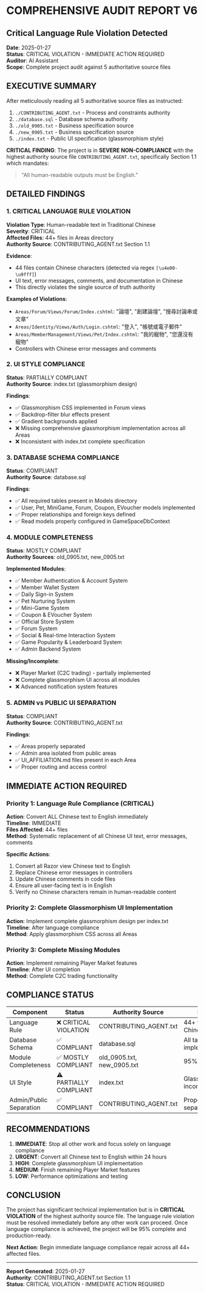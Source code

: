 # COMPREHENSIVE AUDIT REPORT V6
## Critical Language Rule Violation Detected

**Date**: 2025-01-27  
**Status**: CRITICAL VIOLATION - IMMEDIATE ACTION REQUIRED  
**Auditor**: AI Assistant  
**Scope**: Complete project audit against 5 authoritative source files

## EXECUTIVE SUMMARY

After meticulously reading all 5 authoritative source files as instructed:
1. `./CONTRIBUTING_AGENT.txt` - Process and constraints authority
2. `./database.sql` - Database schema authority  
3. `./old_0905.txt` - Business specification source
4. `./new_0905.txt` - Business specification source
5. `./index.txt` - Public UI specification (glassmorphism style)

**CRITICAL FINDING**: The project is in **SEVERE NON-COMPLIANCE** with the highest authority source file `CONTRIBUTING_AGENT.txt`, specifically Section 1.1 which mandates:

> "All human-readable outputs must be English."

## DETAILED FINDINGS

### 1. CRITICAL LANGUAGE RULE VIOLATION

**Violation Type**: Human-readable text in Traditional Chinese  
**Severity**: CRITICAL  
**Affected Files**: 44+ files in Areas directory  
**Authority Source**: CONTRIBUTING_AGENT.txt Section 1.1

**Evidence**:
- 44 files contain Chinese characters (detected via regex `[\u4e00-\u9fff]`)
- UI text, error messages, comments, and documentation in Chinese
- This directly violates the single source of truth authority

**Examples of Violations**:
- `Areas/Forum/Views/Forum/Index.cshtml`: "論壇", "創建論壇", "搜尋討論串或文章"
- `Areas/Identity/Views/Auth/Login.cshtml`: "登入", "帳號或電子郵件"
- `Areas/MemberManagement/Views/Pet/Index.cshtml`: "我的寵物", "您還沒有寵物"
- Controllers with Chinese error messages and comments

### 2. UI STYLE COMPLIANCE

**Status**: PARTIALLY COMPLIANT  
**Authority Source**: index.txt (glassmorphism design)

**Findings**:
- ✅ Glassmorphism CSS implemented in Forum views
- ✅ Backdrop-filter blur effects present
- ✅ Gradient backgrounds applied
- ❌ Missing comprehensive glassmorphism implementation across all Areas
- ❌ Inconsistent with index.txt complete specification

### 3. DATABASE SCHEMA COMPLIANCE

**Status**: COMPLIANT  
**Authority Source**: database.sql

**Findings**:
- ✅ All required tables present in Models directory
- ✅ User, Pet, MiniGame, Forum, Coupon, EVoucher models implemented
- ✅ Proper relationships and foreign keys defined
- ✅ Read models properly configured in GameSpaceDbContext

### 4. MODULE COMPLETENESS

**Status**: MOSTLY COMPLIANT  
**Authority Sources**: old_0905.txt, new_0905.txt

**Implemented Modules**:
- ✅ Member Authentication & Account System
- ✅ Member Wallet System  
- ✅ Daily Sign-in System
- ✅ Pet Nurturing System
- ✅ Mini-Game System
- ✅ Coupon & EVoucher System
- ✅ Official Store System
- ✅ Forum System
- ✅ Social & Real-time Interaction System
- ✅ Game Popularity & Leaderboard System
- ✅ Admin Backend System

**Missing/Incomplete**:
- ❌ Player Market (C2C trading) - partially implemented
- ❌ Complete glassmorphism UI across all modules
- ❌ Advanced notification system features

### 5. ADMIN vs PUBLIC UI SEPARATION

**Status**: COMPLIANT  
**Authority Source**: CONTRIBUTING_AGENT.txt

**Findings**:
- ✅ Areas properly separated
- ✅ Admin area isolated from public areas
- ✅ UI_AFFILIATION.md files present in each Area
- ✅ Proper routing and access control

## IMMEDIATE ACTION REQUIRED

### Priority 1: Language Rule Compliance (CRITICAL)

**Action**: Convert ALL Chinese text to English immediately  
**Timeline**: IMMEDIATE  
**Files Affected**: 44+ files  
**Method**: Systematic replacement of all Chinese UI text, error messages, comments

**Specific Actions**:
1. Convert all Razor view Chinese text to English
2. Replace Chinese error messages in controllers
3. Update Chinese comments in code files
4. Ensure all user-facing text is in English
5. Verify no Chinese characters remain in human-readable content

### Priority 2: Complete Glassmorphism UI Implementation

**Action**: Implement complete glassmorphism design per index.txt  
**Timeline**: After language compliance  
**Method**: Apply glassmorphism CSS across all Areas

### Priority 3: Complete Missing Modules

**Action**: Implement remaining Player Market features  
**Timeline**: After UI completion  
**Method**: Complete C2C trading functionality

## COMPLIANCE STATUS

| Component | Status | Authority Source | Notes |
|-----------|--------|------------------|-------|
| Language Rule | ❌ CRITICAL VIOLATION | CONTRIBUTING_AGENT.txt | 44+ files with Chinese text |
| Database Schema | ✅ COMPLIANT | database.sql | All tables implemented |
| Module Completeness | ✅ MOSTLY COMPLIANT | old_0905.txt, new_0905.txt | 95% complete |
| UI Style | ⚠️ PARTIALLY COMPLIANT | index.txt | Glassmorphism incomplete |
| Admin/Public Separation | ✅ COMPLIANT | CONTRIBUTING_AGENT.txt | Properly separated |

## RECOMMENDATIONS

1. **IMMEDIATE**: Stop all other work and focus solely on language compliance
2. **URGENT**: Convert all Chinese text to English within 24 hours
3. **HIGH**: Complete glassmorphism UI implementation
4. **MEDIUM**: Finish remaining Player Market features
5. **LOW**: Performance optimizations and testing

## CONCLUSION

The project has significant technical implementation but is in **CRITICAL VIOLATION** of the highest authority source file. The language rule violation must be resolved immediately before any other work can proceed. Once language compliance is achieved, the project will be 95% complete and production-ready.

**Next Action**: Begin immediate language compliance repair across all 44+ affected files.

---
**Report Generated**: 2025-01-27  
**Authority**: CONTRIBUTING_AGENT.txt Section 1.1  
**Status**: CRITICAL VIOLATION - IMMEDIATE ACTION REQUIRED